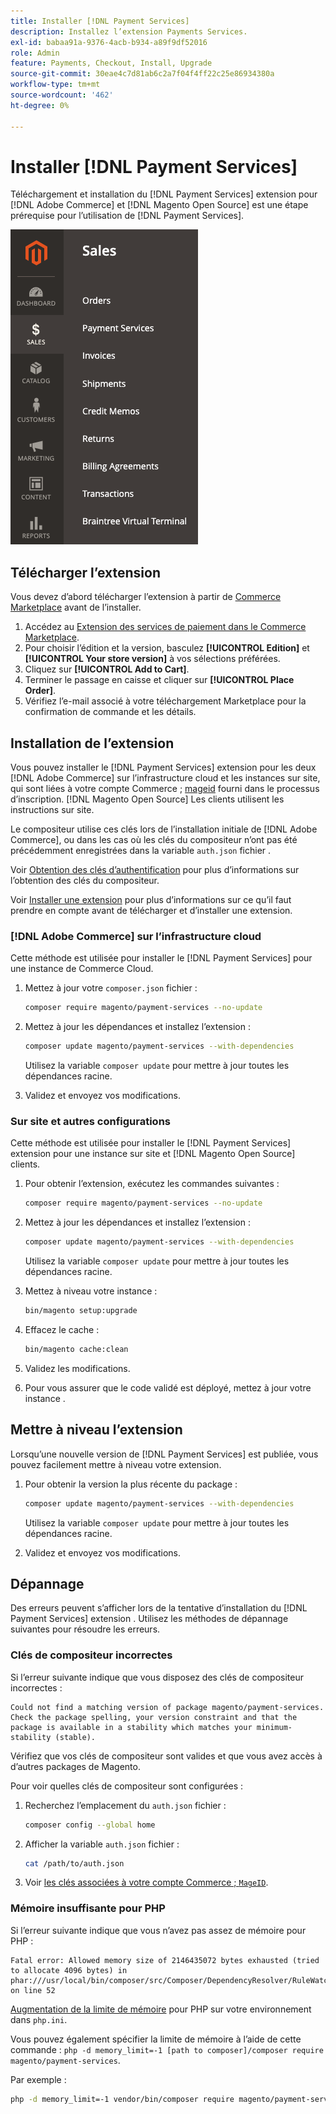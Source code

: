 ```yaml
---
title: Installer [!DNL Payment Services]
description: Installez l’extension Payments Services.
exl-id: babaa91a-9376-4acb-b934-a89f9df52016
role: Admin
feature: Payments, Checkout, Install, Upgrade
source-git-commit: 30eae4c7d81ab6c2a7f04f4ff22c25e86934380a
workflow-type: tm+mt
source-wordcount: '462'
ht-degree: 0%

---
```


# Installer [!DNL Payment Services]

Téléchargement et installation du [!DNL Payment Services] extension pour [!DNL Adobe Commerce] et [!DNL Magento Open Source] est une étape prérequise pour l’utilisation de [!DNL Payment Services].

![[!DNL Payment Services] vue d’administration de l’extension](assets/admin-view.png)

## Télécharger l’extension

Vous devez d’abord télécharger l’extension à partir de [Commerce Marketplace](https://experienceleague.adobe.com/docs/commerce-admin/start/resources/commerce-marketplace.html) avant de l’installer.

1. Accédez au [Extension des services de paiement dans le Commerce Marketplace](https://marketplace.magento.com/magento-payment-services.html).
1. Pour choisir l’édition et la version, basculez **[!UICONTROL Edition]** et **[!UICONTROL Your store version]** à vos sélections préférées.
1. Cliquez sur **[!UICONTROL Add to Cart]**.
1. Terminer le passage en caisse et cliquer sur **[!UICONTROL Place Order]**.
1. Vérifiez l’e-mail associé à votre téléchargement Marketplace pour la confirmation de commande et les détails.

## Installation de l’extension

Vous pouvez installer le [!DNL Payment Services] extension pour les deux [!DNL Adobe Commerce] sur l’infrastructure cloud et les instances sur site, qui sont liées à votre compte Commerce ; [mageid](https://devdocs.magento.com/marketplace/sellers/profile-personal.html#field-descriptions) fourni dans le processus d’inscription. [!DNL Magento Open Source] Les clients utilisent les instructions sur site.

Le compositeur utilise ces clés lors de l’installation initiale de [!DNL Adobe Commerce], ou dans les cas où les clés du compositeur n’ont pas été précédemment enregistrées dans la variable `auth.json` fichier .

Voir [Obtention des clés d’authentification](https://devdocs.magento.com/guides/v2.4/install-gde/prereq/connect-auth.html) pour plus d’informations sur l’obtention des clés du compositeur.

Voir [Installer une extension](https://devdocs.magento.com/guides/v2.4/install-gde/install/cli/extensions.html) pour plus d’informations sur ce qu’il faut prendre en compte avant de télécharger et d’installer une extension.

### [!DNL Adobe Commerce] sur l’infrastructure cloud

Cette méthode est utilisée pour installer le [!DNL Payment Services] pour une instance de Commerce Cloud.

1. Mettez à jour votre `composer.json` fichier :

   ```bash
   composer require magento/payment-services --no-update
   ```

1. Mettez à jour les dépendances et installez l’extension :

   ```bash
   composer update magento/payment-services --with-dependencies
   ```

   Utilisez la variable `composer update` pour mettre à jour toutes les dépendances racine.

1. Validez et envoyez vos modifications.

### Sur site et autres configurations

Cette méthode est utilisée pour installer le [!DNL Payment Services] extension pour une instance sur site et [!DNL Magento Open Source] clients.

1. Pour obtenir l’extension, exécutez les commandes suivantes :

   ```bash
   composer require magento/payment-services --no-update
   ```

1. Mettez à jour les dépendances et installez l’extension :

   ```bash
   composer update magento/payment-services --with-dependencies
   ```

   Utilisez la variable `composer update` pour mettre à jour toutes les dépendances racine.

1. Mettez à niveau votre instance :

   ```bash
   bin/magento setup:upgrade
   ```

1. Effacez le cache :

   ```bash
   bin/magento cache:clean
   ```

1. Validez les modifications.
1. Pour vous assurer que le code validé est déployé, mettez à jour votre instance .

## Mettre à niveau l’extension

Lorsqu’une nouvelle version de [!DNL Payment Services] est publiée, vous pouvez facilement mettre à niveau votre extension.

1. Pour obtenir la version la plus récente du package :

   ```bash
   composer update magento/payment-services --with-dependencies
   ```

   Utilisez la variable `composer update` pour mettre à jour toutes les dépendances racine.

1. Validez et envoyez vos modifications.

## Dépannage

Des erreurs peuvent s’afficher lors de la tentative d’installation du [!DNL Payment Services] extension . Utilisez les méthodes de dépannage suivantes pour résoudre les erreurs.

### Clés de compositeur incorrectes

Si l’erreur suivante indique que vous disposez des clés de compositeur incorrectes :

```terminal
Could not find a matching version of package magento/payment-services. Check the package spelling, your version constraint and that the package is available in a stability which matches your minimum-stability (stable).
```

Vérifiez que vos clés de compositeur sont valides et que vous avez accès à d’autres packages de Magento.

Pour voir quelles clés de compositeur sont configurées :

1. Recherchez l’emplacement du `auth.json` fichier :

   ```bash
   composer config --global home
   ```

1. Afficher la variable `auth.json` fichier :

   ```bash
   cat /path/to/auth.json
   ```

1. Voir [les clés associées à votre compte Commerce ; `MageID`](https://devdocs.magento.com/guides/v2.4/install-gde/prereq/connect-auth.html).

### Mémoire insuffisante pour PHP

Si l’erreur suivante indique que vous n’avez pas assez de mémoire pour PHP :

```terminal
Fatal error: Allowed memory size of 2146435072 bytes exhausted (tried to allocate 4096 bytes) in phar:///usr/local/bin/composer/src/Composer/DependencyResolver/RuleWatchGraph.php on line 52
```

[Augmentation de la limite de mémoire](https://devdocs.magento.com/cloud/project/magento-app-php-ini.html#increase-php-memory-limit) pour PHP sur votre environnement dans `php.ini`.

Vous pouvez également spécifier la limite de mémoire à l’aide de cette commande : `php -d memory_limit=-1 [path to composer]/composer require magento/payment-services`.

Par exemple :

```bash
php -d memory_limit=-1 vendor/bin/composer require magento/payment-services
```
